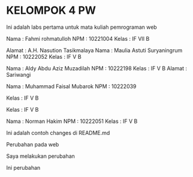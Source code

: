 # KELOMPOK 4 PW

Ini adalah labs pertama untuk mata kuliah pemrograman web

Nama : Fahmi rohmatulloh
NPM : 10221004
Kelas : IF VII B

Alamat : A.H. Nasution Tasikmalaya
Nama : Maulia Astuti Suryaningrum
NPM : 10222052
Kelas : IF V B

Nama : Aldy Abdu Aziz Muzadilah
NPM : 10222198
Kelas : IF V B
Alamat : Sariwangi

Nama : Muhammad Faisal Mubarok
NPM : 10222039

Kelas : IF V B

Kelas : IF V B 


Nama : Norman Hakim
NPM : 10222051
Kelas : IF V B

Ini adalah contoh changes di README.md

Perubahan pada web

Saya melakukan perubahan

Ini perubahan
